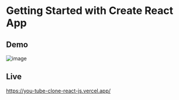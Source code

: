 # Getting Started with Create React App

## Demo
![image](https://user-images.githubusercontent.com/98680454/235436595-45392de0-abe8-4555-8a7c-0ec43d98f712.png)
## Live
https://you-tube-clone-react-js.vercel.app/

